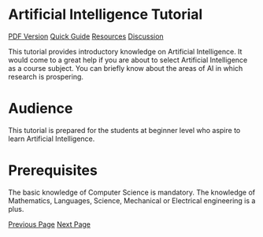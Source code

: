 # Artificial Intelligence Tutorial
[PDF Version](../artificial_intelligence/artificial_intelligence_pdf_version.md)
[Quick Guide](../artificial_intelligence/artificial_intelligence_quick_guide.md)
[Resources](../artificial_intelligence/artificial_intelligence_useful_resources.md)
[Discussion](../artificial_intelligence/artificial_intelligence_discussion.md)

This tutorial provides introductory knowledge on Artificial Intelligence. It would come to a great help if you are about to select Artificial Intelligence as a course subject. You can briefly know about the areas of AI in which research is prospering.

# Audience
This tutorial is prepared for the students at beginner level who aspire to learn Artificial Intelligence. 

# Prerequisites
The basic knowledge of Computer Science is mandatory. The knowledge of Mathematics, Languages, Science, Mechanical or Electrical engineering is a plus.


[Previous Page](../artificial_intelligence/index.md) [Next Page](../artificial_intelligence/artificial_intelligence_overview.md) 
